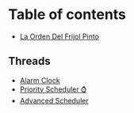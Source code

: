 # Table of contents

* [La Orden Del Frijol Pinto](README.md)

## Threads

* [Alarm Clock](threads/primera-asignacion.md)
* [Priority Scheduler ⌚](threads/priority-scheduler.md)
* [Advanced Scheduler](threads/advance-scheduler.md)


